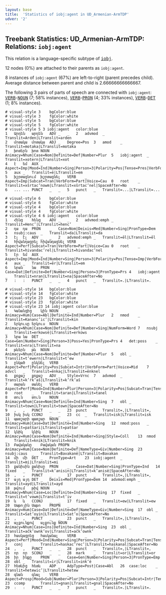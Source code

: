 ```yaml
---
layout: base
title:  'Statistics of iobj:agent in UD_Armenian-ArmTDP'
udver: '2'
---
```


## Treebank Statistics: UD_Armenian-ArmTDP: Relations: `iobj:agent`

This relation is a language-specific subtype of <tt><a href="hy_armtdp-dep-iobj.html">iobj</a></tt>.

12 nodes (0%) are attached to their parents as `iobj:agent`.

8 instances of `iobj:agent` (67%) are left-to-right (parent precedes child).
Average distance between parent and child is 2.66666666666667.

The following 3 pairs of parts of speech are connected with `iobj:agent`: <tt><a href="hy_armtdp-pos-VERB.html">VERB</a></tt>-<tt><a href="hy_armtdp-pos-NOUN.html">NOUN</a></tt> (7; 58% instances), <tt><a href="hy_armtdp-pos-VERB.html">VERB</a></tt>-<tt><a href="hy_armtdp-pos-PRON.html">PRON</a></tt> (4; 33% instances), <tt><a href="hy_armtdp-pos-VERB.html">VERB</a></tt>-<tt><a href="hy_armtdp-pos-DET.html">DET</a></tt> (1; 8% instances).


~~~ conllu
# visual-style 3	bgColor:blue
# visual-style 3	fgColor:white
# visual-style 5	bgColor:blue
# visual-style 5	fgColor:white
# visual-style 5 3 iobj:agent	color:blue
1	Արդեն	արդեն	ADV	_	_	2	advmod	_	Translit=Arden|LTranslit=arden
2	մոտակա	մոտակա	ADJ	_	Degree=Pos	3	amod	_	Translit=motaka|LTranslit=motaka
3	խոտերն	խոտ	NOUN	_	Animacy=Nhum|Case=Nom|Definite=Def|Number=Plur	5	iobj:agent	_	Translit=xotern|LTranslit=xot
4	է	եմ	AUX	_	Aspect=Imp|Mood=Ind|Number=Sing|Person=3|Polarity=Pos|Tense=Pres|VerbForm=Fin	5	aux	_	Translit=ē|LTranslit=em
5	խշրտացնում	խշրտացնել	VERB	_	Aspect=Imp|Subcat=Tran|VerbForm=Part|Voice=Cau	0	root	_	Translit=xšrtac’nowm|LTranslit=xšrtac’nel|SpaceAfter=No
6	...	...	PUNCT	_	_	5	punct	_	Translit=...|LTranslit=...

~~~


~~~ conllu
# visual-style 6	bgColor:blue
# visual-style 6	fgColor:white
# visual-style 4	bgColor:blue
# visual-style 4	fgColor:white
# visual-style 4 6 iobj:agent	color:blue
1	Հենց	հենց	ADV	_	_	2	advmod:emph	_	Translit=Henc’|LTranslit=henc’
2	դա	դա	PRON	_	Case=Nom|Deixis=Med|Number=Sing|PronType=Dem	4	nsubj:caus	_	Translit=da|LTranslit=da
3	էլ	էլ	ADV	_	_	2	advmod:emph	_	Translit=ēl|LTranslit=ēl
4	հիվանդացրել	հիվանդացնել	VERB	_	Aspect=Perf|Subcat=Tran|VerbForm=Part|Voice=Cau	0	root	_	Translit=hivandac’rel|LTranslit=hivandac’nel
5	էր	եմ	AUX	_	Aspect=Imp|Mood=Ind|Number=Sing|Person=3|Polarity=Pos|Tense=Imp|VerbForm=Fin	4	aux	_	Translit=ēr|LTranslit=em
6	նրան	նա	PRON	_	Case=Dat|Definite=Def|Number=Sing|Person=3|PronType=Prs	4	iobj:agent	_	Translit=nran|LTranslit=na|SpaceAfter=No
7	:	:	PUNCT	_	_	4	punct	_	Translit=.|LTranslit=.

~~~


~~~ conllu
# visual-style 14	bgColor:blue
# visual-style 14	fgColor:white
# visual-style 23	bgColor:blue
# visual-style 23	fgColor:white
# visual-style 23 14 iobj:agent	color:blue
1	Կանանցից	կին	NOUN	_	Animacy=Hum|Case=Abl|Definite=Ind|Number=Plur	2	nmod	_	Translit=Kananc’ic’|LTranslit=kin
2	երկուսը	երկուս	NOUN	_	Animacy=Nhum|Case=Nom|Definite=Def|Number=Sing|NumForm=Word	7	nsubj	_	Translit=erkowsë|LTranslit=erkows
3	նրա	նա	DET	_	Case=Gen|Number=Sing|Person=3|Poss=Yes|PronType=Prs	4	det:poss	_	Translit=nra|LTranslit=na
4	թևերն	թև	NOUN	_	Animacy=Nhum|Case=Nom|Definite=Def|Number=Plur	5	obl	_	Translit=t’ewern|LTranslit=t’ew
5	ընկած	ընկնել	VERB	_	Aspect=Perf|Polarity=Pos|Subcat=Intr|VerbForm=Part|Voice=Mid	7	advcl	_	Translit=ënkaç|LTranslit=ënknel
6	քռքաշ	քռքաշ	ADV	_	Style=Vrnc	7	advmod	_	Translit=k’ṙk’aš|LTranslit=k’ṙk’aš
7	տարան	տանել	VERB	_	Aspect=Perf|Mood=Ind|Number=Plur|Person=3|Polarity=Pos|Subcat=Tran|Tense=Past|VerbForm=Fin|Voice=Act	0	root	_	Translit=taran|LTranslit=tanel
8	տուն	տուն	NOUN	_	Animacy=Nhum|Case=Nom|Definite=Ind|Number=Sing	7	obl	_	Translit=town|LTranslit=town|SpaceAfter=No
9	,	,	PUNCT	_	_	23	punct	_	Translit=,|LTranslit=,
10	իսկ	իսկ	CCONJ	_	_	23	cc	_	Translit=isk|LTranslit=isk
11	պատշարի	պատշար	NOUN	_	Animacy=Hum|Case=Dat|Definite=Ind|Number=Sing	12	nmod:poss	_	Translit=patšari|LTranslit=patšar
12	կնիկ	կնիկ	NOUN	_	Animacy=Hum|Case=Nom|Definite=Ind|Number=Sing|Style=Coll	13	nmod	_	Translit=knik|LTranslit=knik
13	Բավականը	Բավական	PROPN	_	Animacy=Hum|Case=Nom|Definite=Def|NameType=Giv|Number=Sing	23	nsubj:caus	_	Translit=Bavakanë|LTranslit=Bavakan
14	մի	մի	DET	_	PronType=Art	23	iobj:agent	_	Translit=mi|LTranslit=mi
15	քանիսին	քանիսը	PRON	_	Case=Dat|Number=Sing|PronType=Ind	14	fixed	_	Translit=k’anisin|LTranslit=k’anisë|SpaceAfter=No
16	,	,	PUNCT	_	_	17	punct	_	Translit=,|LTranslit=,
17	այդ	այդ	DET	_	Deixis=Med|PronType=Dem	14	advmod:emph	_	Translit=ayd|LTranslit=ayd
18	թվում	թիվ	NOUN	_	Animacy=Nhum|Case=Loc|Definite=Ind|Number=Sing	17	fixed	_	Translit=t’vowm|LTranslit=t’iv
19	և	և	CCONJ	_	_	17	fixed	_	Translit=ew|LTranslit=ew
20	Սաթոյին	Սաթո	PROPN	_	Animacy=Hum|Case=Dat|Definite=Def|NameType=Giv|Number=Sing	17	obl	_	Translit=Sat’oyin|LTranslit=Sat’o|SpaceAfter=No
21	,	,	PUNCT	_	_	23	punct	_	Translit=,|LTranslit=,
22	աչքունքով	աչքունք	NOUN	_	Animacy=Nhum|Case=Ins|Definite=Ind|Number=Sing	23	obl	_	Translit=ačk’ownk’ov|LTranslit=ačk’ownk’
23	հասկացրեց	հասկանալ	VERB	_	Aspect=Perf|Mood=Ind|Number=Sing|Person=3|Polarity=Pos|Subcat=Tran|Tense=Past|VerbForm=Fin|Voice=Cau	7	conj	_	Translit=haskac’rec’|LTranslit=haskanal|SpaceAfter=No
24	,	,	PUNCT	_	_	28	punct	_	Translit=,|LTranslit=,
25	որ	որ	SCONJ	_	_	28	mark	_	Translit=or|LTranslit=or
26	իր	ինքը	PRON	_	Case=Gen|Number=Sing|Person=3|PronType=Emp	28	obl	_	Translit=ir|LTranslit=ink’ë
27	հետևից	հետև	ADP	_	AdpType=Post|Case=Abl	26	case:loc	_	Translit=hetewic’|LTranslit=hetew
28	գնան	գնալ	VERB	_	Aspect=Prosp|Mood=Sub|Number=Plur|Person=3|Polarity=Pos|Subcat=Intr|Tense=Pres|VerbForm=Fin|Voice=Mid	23	ccomp	_	Translit=gnan|LTranslit=gnal|SpaceAfter=No
29	։	։	PUNCT	_	_	7	punct	_	Translit=.|LTranslit=.

~~~


